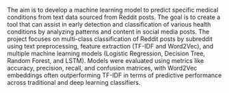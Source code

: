 The aim is to develop a machine learning model to predict specific medical conditions from text data sourced from Reddit posts. The goal is to create a tool that can assist in early detection and classification of various health conditions by analyzing patterns and content in social media posts.
The project focuses on multi-class classification of Reddit posts by subreddit using text preprocessing, feature extraction (TF-IDF and Word2Vec), and multiple machine learning models (Logistic Regression, Decision Tree, Random Forest, and LSTM).
Models were evaluated using metrics like accuracy, precision, recall, and confusion matrices, with Word2Vec embeddings often outperforming TF-IDF in terms of predictive performance across traditional and deep learning classifiers.
